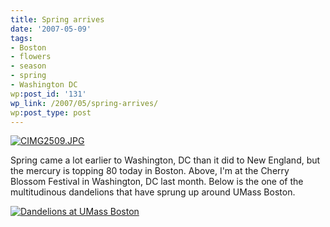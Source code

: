 ```yaml
---
title: Spring arrives
date: '2007-05-09'
tags:
- Boston
- flowers
- season
- spring
- Washington DC
wp:post_id: '131'
wp_link: /2007/05/spring-arrives/
wp:post_type: post
---
```


[ ![CIMG2509.JPG](http://farm1.static.flickr.com/218/448506773_55049ea73c.jpg) ](http://www.flickr.com/photos/bensheldon/448506773/ "Photo Sharing")

Spring came a lot earlier to Washington, DC than it did to New England, but the mercury is topping 80 today in Boston. Above, I'm at the Cherry Blossom Festival in Washington, DC last month. Below is the one of the multitudinous dandelions that have sprung up around UMass Boston.

[ ![Dandelions at UMass Boston](http://farm1.static.flickr.com/194/489864761_ffcbfa0a22.jpg) ](http://www.flickr.com/photos/bensheldon/489864761/ "Photo Sharing")
